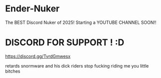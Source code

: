 # Ender-Nuker
The BEST Discord Nuker of 2025! Starting a YOUTUBE CHANNEL SOON!!

# DISCORD FOR SUPPORT ! :D

https://discord.gg/TvrdGmwesx


retards snormware and his dick riders stop fucking riding me you little bitches
